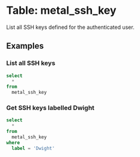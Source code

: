 # Table: metal_ssh_key

List all SSH keys defined for the authenticated user.

## Examples

### List all SSH keys

```sql
select
  *
from
  metal_ssh_key
```

### Get SSH keys labelled Dwight

```sql
select
  *
from
  metal_ssh_key
where
  label = 'Dwight'
```
